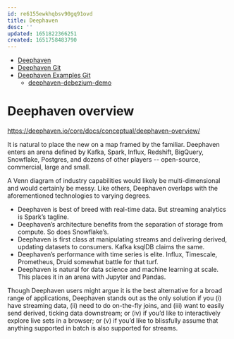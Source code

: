 ```yaml
---
id: re6155ewkhqbsv90gq91ovd
title: Deephaven
desc: ''
updated: 1651822366251
created: 1651758483790
---
```


* [Deephaven](https://deephaven.io/)
* [Deephaven Git](https://github.com/deephaven)
* [Deephaven Examples Git](https://github.com/deephaven-examples/)
    * [deephaven-debezium-demo](https://github.com/deephaven-examples/deephaven-debezium-demo)

# Deephaven overview

https://deephaven.io/core/docs/conceptual/deephaven-overview/

It is natural to place the new on a map framed by the familiar. Deephaven enters an arena defined by Kafka, Spark, Influx, Redshift, BigQuery, Snowflake, Postgres, and dozens of other players -- open-source, commercial, large and small.

A Venn diagram of industry capabilities would likely be multi-dimensional and would certainly be messy. Like others, Deephaven overlaps with the aforementioned technologies to varying degrees.

* Deephaven is best of breed with real-time data. But streaming analytics is Spark’s tagline.
* Deephaven’s architecture benefits from the separation of storage from compute. So does Snowflake’s.
* Deephaven is first class at manipulating streams and delivering derived, updating datasets to consumers. Kafka ksqlDB claims the same.
* Deephaven’s performance with time series is elite. Influx, Timescale, Prometheus, Druid somewhat battle for that turf.
* Deephaven is natural for data science and machine learning at scale. This places it in an arena with Jupyter and Pandas.

Though Deephaven users might argue it is the best alternative for a broad range of applications, Deephaven stands out as the only solution if you (i) have streaming data, (ii) need to do on-the-fly joins, and (iii) want to easily send derived, ticking data downstream; or (iv) if you’d like to interactively explore live sets in a browser; or (v) if you’d like to blissfully assume that anything supported in batch is also supported for streams.
